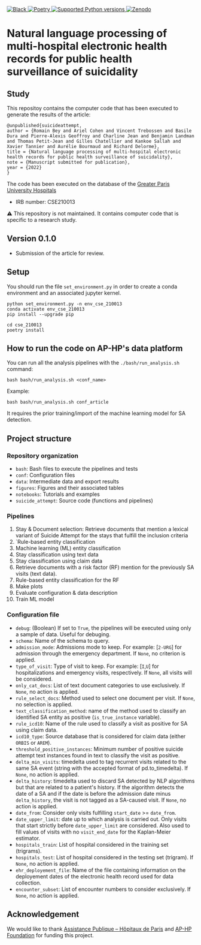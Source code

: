 <div align="center">
<p align="left">
<a href="https://github.com/psf/black" target="_blank">
    <img src="https://img.shields.io/badge/code%20style-black-000000.svg" alt="Black">
</a>
<a href="https://python-poetry.org/" target="_blank">
    <img src="https://img.shields.io/badge/reproducibility-poetry-blue" alt="Poetry">
</a>
<a href="https://www.python.org/" target="_blank">
    <img src="https://img.shields.io/badge/python-%3E%3D%203.7.10%20%7C%20%3C%3D%203.7.13-brightgreen" alt="Supported Python versions">
</a>
<a href="https://zenodo.org/" target="_blank">
    <img src="https://img.shields.io/badge/DOI-1234%2Fzenodo.1234-blue" alt="Zenodo">
</a>
</p>
</div>



# Natural language processing of multi-hospital electronic health records for public health surveillance of suicidality

## Study

This repositoy contains the computer code that has been executed to generate the results of the article:
```
@unpublished{suicideattempt,
author = {Romain Bey and Ariel Cohen and Vincent Trebossen and Basile Dura and Pierre-Alexis Geoffroy and Charline Jean and Benjamin Landman and Thomas Petit-Jean and Gilles Chatellier and Kankoe Sallah and Xavier Tannier and Aurélie Bourmaud and Richard Delorme},
title = {Natural language processing of multi-hospital electronic health records for public health surveillance of suicidality},
note = {Manuscript submitted for publication},
year = {2022}
}
```
The code has been executed on the database of the <a href="https://eds.aphp.fr/" target="_blank">Greater Paris University Hospitals</a>

- IRB number: CSE210013

:warning:
This repository is not maintained. It contains computer code that is specific to a research study.


## Version 0.1.0

- Submission of the article for review.

## Setup

You should run the file `set_environment.py`  in order to create a conda environment and an associated jupyter kernel.

```
python set_environment.py -n env_cse_210013
conda activate env_cse_210013
pip install --upgrade pip

cd cse_210013
poetry install
```
## How to run the code on AP-HP's data platform

You can run all the analysis pipelines with the `./bash/run_analysis.sh` command:

```
bash bash/run_analysis.sh <conf_name>
```

Example:

```
bash bash/run_analysis.sh conf_article
```

It requires the prior training/import of the machine learning model for SA detection.

## Project structure

### Repository organization
- `bash`: Bash files to execute the pipelines and tests
- `conf`: Configuration files
- `data`: Intermediate data and export results
- `figures`: Figures and their associated tables
- `notebooks`: Tutorials and examples
- `suicide_attempt`: Source code (functions and pipelines)

### Pipelines
1. Stay & Document selection:
Retrieve documents that mention a lexical variant of Suicide Attempt for the stays that fulfill the inclusion criteria
2. `Rule-based entity classification
3. Machine learning (ML) entity classification
4. Stay classification using text data
5. Stay classification using claim data
6. Retrieve documents with a risk factor (RF) mention for the previously SA visits (text data).
7. Rule-based entity classification for the RF
8. Make plots
9. Evaluate configuration & data description
10. Train ML model

### Configuration file
- `debug`: (Boolean) If set to `True`, the pipelines will be executed using only a sample of data. Useful for debuging.
- `schema`: Name of the schema to query.
- `admission_mode`: Admissions mode to keep. For example: [`2-URG`] for admission through the emergency department. If `None`, no criterion is applied.
- `type_of_visit`: Type of visit to keep. For example: [`I`,`U`] for hospitalizations and emergency visits, respectively. If `None`, all visits will be considered.
- `only_cat_docs`: List of text document categories to use exclusively. If `None`, no action is applied.
- `rule_select_docs`: Method used to select one document per visit. If `None`, no selection is applied.
- `text_classification_method`: name of the method used to classify an identified SA entity as positive (`is_true_instance` variable).
- `rule_icd10`: Name of the rule used to classify a visit as positive for SA using claim data.
- `icd10_type`: Source database that is considered for claim data (either `ORBIS` or `AREM`).
- `threshold_positive_instances`: Minimum number of positive suicide attempt text instances found in text to classify the visit as positive.
- `delta_min_visits`: timedelta used to tag recurrent visits related to the same SA event (string with the accepted format of pd.to_timedelta). If `None`, no action is applied.
- `delta_history`: timedelta used to discard SA detected by NLP algorithms but that are related to a patient's history. If the algorithm detects the date of a SA and if the date is before the admission date minus `delta_history`, the visit is not tagged as a SA-caused visit. If `None`, no action is applied.
- `date_from`: Consider only visits fulfilling `start_date` >= `date_from`.
- `date_upper_limit`: date up to which analysis is carried out. Only visits that start strictly before `date_upper_limit` are considered. Also used to fill values of visits with no `visit_end_date` for the Kaplan-Meier estimator.
- `hospitals_train`: List of hospital considered in the training set (trigrams).
- `hospitals_test`: List of hospital considered in the testing set (trigram). If `None`, no action is applied.
- `ehr_deployement_file`: Name of the file containing information on the deployement dates of the electronic health record used for data collection.
- `encounter_subset`: List of encounter numbers to consider exclusively. If `None`, no action is applied.


## Acknowledgement

We would like to thank [Assistance Publique – Hôpitaux de Paris](https://www.aphp.fr/) and [AP-HP Foundation](https://fondationrechercheaphp.fr/) for funding this project.
